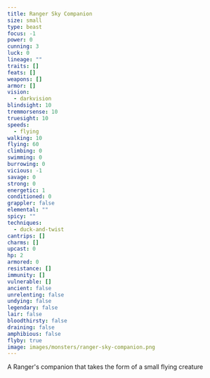 ```yaml
---
title: Ranger Sky Companion
size: small
type: beast
focus: -1
power: 0
cunning: 3
luck: 0
lineage: ""
traits: []
feats: []
weapons: []
armor: []
vision:
  - darkvision
blindsight: 10
tremmorsense: 10
truesight: 10
speeds:
  - flying
walking: 10
flying: 60
climbing: 0
swimming: 0
burrowing: 0
vicious: -1
savage: 0
strong: 0
energetic: 1
conditioned: 0
grappler: false
elemental: ""
spicy: ""
techniques:
  - duck-and-twist
cantrips: []
charms: []
upcast: 0
hp: 2
armored: 0
resistance: []
immunity: []
vulnerable: []
ancient: false
unrelenting: false
undying: false
legendary: false
lair: false
bloodthirsty: false
draining: false
amphibious: false
flyby: true
image: images/monsters/ranger-sky-companion.png
---
```


A Ranger's companion that takes the form of a small flying creature